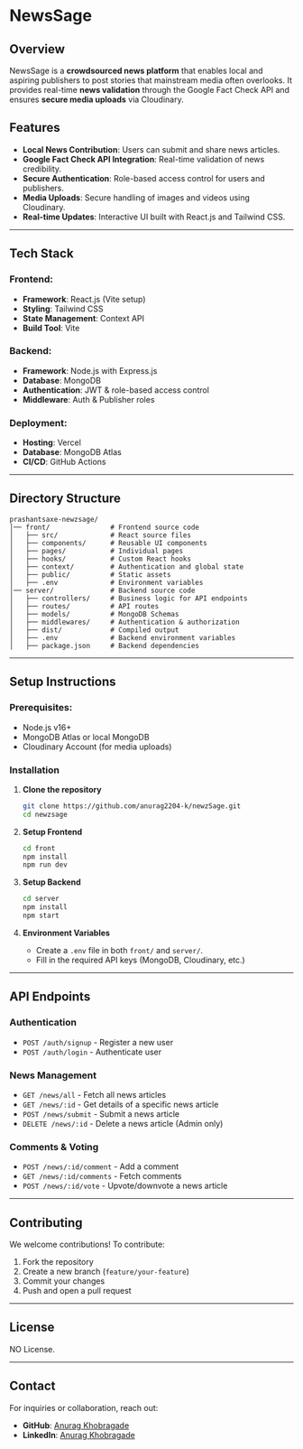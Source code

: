 # NewsSage

## Overview
NewsSage is a **crowdsourced news platform** that enables local and aspiring publishers to post stories that mainstream media often overlooks. It provides real-time **news validation** through the Google Fact Check API and ensures **secure media uploads** via Cloudinary. 

## Features
- **Local News Contribution**: Users can submit and share news articles.
- **Google Fact Check API Integration**: Real-time validation of news credibility.
- **Secure Authentication**: Role-based access control for users and publishers.
- **Media Uploads**: Secure handling of images and videos using Cloudinary.
- **Real-time Updates**: Interactive UI built with React.js and Tailwind CSS.

---

## Tech Stack
### Frontend:
- **Framework**: React.js (Vite setup)
- **Styling**: Tailwind CSS
- **State Management**: Context API
- **Build Tool**: Vite

### Backend:
- **Framework**: Node.js with Express.js
- **Database**: MongoDB
- **Authentication**: JWT & role-based access control
- **Middleware**: Auth & Publisher roles

### Deployment:
- **Hosting**: Vercel
- **Database**: MongoDB Atlas
- **CI/CD**: GitHub Actions

---

## Directory Structure
```
prashantsaxe-newzsage/
│── front/               # Frontend source code
│   ├── src/             # React source files
│   ├── components/      # Reusable UI components
│   ├── pages/           # Individual pages
│   ├── hooks/           # Custom React hooks
│   ├── context/         # Authentication and global state
│   ├── public/          # Static assets
│   ├── .env             # Environment variables
│── server/              # Backend source code
│   ├── controllers/     # Business logic for API endpoints
│   ├── routes/          # API routes
│   ├── models/          # MongoDB Schemas
│   ├── middlewares/     # Authentication & authorization
│   ├── dist/            # Compiled output
│   ├── .env             # Backend environment variables
│   ├── package.json     # Backend dependencies
```

---

## Setup Instructions
### Prerequisites:
- Node.js v16+
- MongoDB Atlas or local MongoDB
- Cloudinary Account (for media uploads)

### Installation
1. **Clone the repository**
   ```sh
   git clone https://github.com/anurag2204-k/newzSage.git
   cd newzsage
   ```

2. **Setup Frontend**
   ```sh
   cd front
   npm install
   npm run dev
   ```

3. **Setup Backend**
   ```sh
   cd server
   npm install
   npm start
   ```

4. **Environment Variables**
   - Create a `.env` file in both `front/` and `server/`.
   - Fill in the required API keys (MongoDB, Cloudinary, etc.)

---

## API Endpoints
### **Authentication**
- `POST /auth/signup` - Register a new user
- `POST /auth/login` - Authenticate user

### **News Management**
- `GET /news/all` - Fetch all news articles
- `GET /news/:id` - Get details of a specific news article
- `POST /news/submit` - Submit a news article
- `DELETE /news/:id` - Delete a news article (Admin only)

### **Comments & Voting**
- `POST /news/:id/comment` - Add a comment
- `GET /news/:id/comments` - Fetch comments
- `POST /news/:id/vote` - Upvote/downvote a news article

---

## Contributing
We welcome contributions! To contribute:
1. Fork the repository
2. Create a new branch (`feature/your-feature`)
3. Commit your changes
4. Push and open a pull request

---

## License
NO License.

---

## Contact
For inquiries or collaboration, reach out:
- **GitHub**:  [Anurag Khobragade](https://github.com/anurag2204-k)
- **LinkedIn**:  [Anurag Khobragade](https://www.linkedin.com/in/anuragk22)
